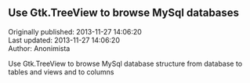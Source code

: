 ## Use Gtk.TreeView to browse MySql databases  
Originally published: 2013-11-27 14:06:20  
Last updated: 2013-11-27 14:06:20  
Author: Anonimista   
  
Use Gtk.TreeView to browse MySql database structure from database to tables and views and to columns